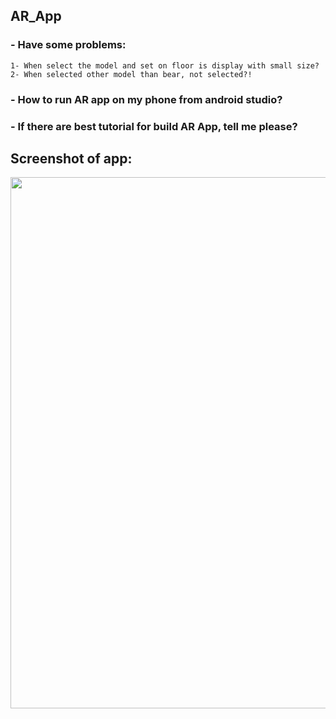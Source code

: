 ## AR_App
### - Have some problems:
	1- When select the model and set on floor is display with small size?
	2- When selected other model than bear, not selected?!

### - How to run AR app on my phone from android studio?

### - If there are best tutorial for build AR App, tell me please?


## Screenshot of app:

<img src="https://user-images.githubusercontent.com/22426409/91357038-e34f1700-e7f0-11ea-9795-32b90e8d91a5.png" width="550" height="850">
